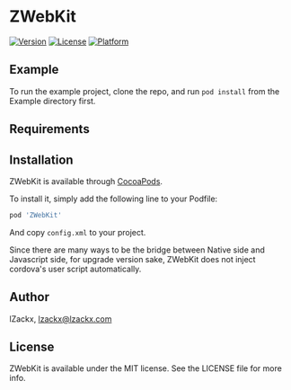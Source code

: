 # ZWebKit

[![Version](https://img.shields.io/cocoapods/v/ZWebKit.svg?style=flat)](https://cocoapods.org/pods/ZWebKit)
[![License](https://img.shields.io/cocoapods/l/ZWebKit.svg?style=flat)](https://cocoapods.org/pods/ZWebKit)
[![Platform](https://img.shields.io/cocoapods/p/ZWebKit.svg?style=flat)](https://cocoapods.org/pods/ZWebKit)

## Example

To run the example project, clone the repo, and run `pod install` from the Example directory first.

## Requirements

## Installation

ZWebKit is available through [CocoaPods](https://cocoapods.org). 

To install it, simply add the following line to your Podfile:

```ruby
pod 'ZWebKit'
```

And copy `config.xml` to your project.

Since there are many ways to be the bridge between Native side and Javascript side, for upgrade version sake, ZWebKit does not inject cordova's user script automatically.

## Author

lZackx, lzackx@lzackx.com

## License

ZWebKit is available under the MIT license. See the LICENSE file for more info.
